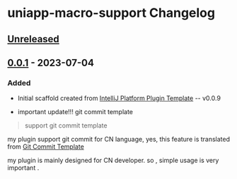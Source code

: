 <!-- Keep a Changelog guide -> https://keepachangelog.com -->

# uniapp-macro-support Changelog

## [Unreleased]

## [0.0.1] - 2023-07-04

### Added
- Initial scaffold created from [IntelliJ Platform Plugin Template](https://github.com/JetBrains/intellij-platform-plugin-template)
  -- v0.0.9

- important update!!! git commit template

> support git commit template 

my plugin support git commit for CN language, yes, this feature is translated from [Git Commit Template](https://plugins.jetbrains.com/plugin/index?xmlId=commit-template-idea-plugin&utm_source=product&utm_medium=link&utm_campaign=WS&utm_content=2023.2)

my plugin is mainly designed for CN developer. so , simple usage is very important .


[Unreleased]: https://github.com/xiaomiwujiecao/uniapp-macro-support/compare/v0.0.1...HEAD
[0.0.1]: https://github.com/xiaomiwujiecao/uniapp-macro-support/commits/v0.0.1
